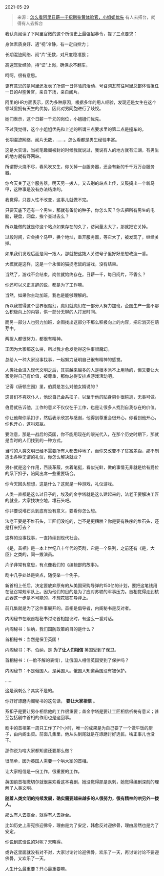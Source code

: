 2021-05-29

> 来源：[怎么看阿里日薪一千招聘鉴黄体验官，小姐姐优先](http://mp.weixin.qq.com/s?__biz=MzU3NDc5Nzc0NQ==&mid=2247503624&idx=1&sn=e14b66e7978748054324e235de71cd75&chksm=fd2e6dd6ca59e4c00c5d180423a02d313d9bc58d66bfa9b5b173d5543cef3b67fc332262faa7&scene=27#wechat_redirect)
> 有人去搭台，就得有人去拆台

我认真阅读了下阿里官微的这个所谓史上最强招募令，提了三点要求：  

  

身体素质良好、遇“视”冷静，有一定自控力；

长期混迹网络、阅“片”无数，对尺度稳准狠；

高速驾驶经验，持“证”上岗，确保永不翻车。

  

呵呵，很有意思。  

  

更有意思的是阿里还发表了所谓一日体验的活动，号召网友前往阿里总部体验担任一日的AI鉴黄官，亲自下场，亲自阅片。

  

阿里的HR方面表示，因为多种原因，根据多年的用人经验，发现还是女生在这个领域里拥有天生的优势，因此对男同胞进行了歧视。  

  

她们表示，这个日薪一千元的岗位，小姐姐们优先。

  

不过我觉得，这个小姐姐优先和上述的所谓三点要求里的第二点是撞车的。  

  

长期混迹网络，阅片无数，......，怎么看都是男生经验丰富。  

  

这是大实话，当初笔趣阁被封的时候我就说过，我说有人的地方就有江湖，有男生的地方就有野网站。

  

所谓野火烧不尽，春风吹又生，你关掉一台服务器，还会有新的千千万万台服务器。  

  

你今天关了这个服务器，明天另一拨人，又去别的站点上传，又鼓捣出一个新马甲，这种事是没有办法结束的。

  

我觉得，只要人性不改变，这事儿就做不完。

  

只要天底下还有一个男生，那就有备份的种子，你怎么灭？你去把所有男生的电脑，硬盘，网盘，挨个查过去么？

  

所以能做的就是你这个站点如果存在的久了，访问量太大了，那就把它关掉。

  

过段时间，它会换个马甲，换个地址，重开服务器，等它大了，被发现了，继续关掉。

  

如果我们发现后面是同一拨人，那就把这拨人关进号子里好好思想改造一番。

  

大概就是这样，这是一个永恒的猫捉老鼠的游戏，没有结束。

  

当然了，游戏不会结束，岗位就始终存在。日薪一千，每日阅片，不香么？

  

你还可以义正言辞的说，都是为了工作嘛。  

  

当然，如果你主动加班，我也是能够理解的。

  

所以我觉得这个世界很魔幻，魔幻就魔幻在一部分人努力加班，企图生产一些不那么积极向上的内容，供一部分无聊的人打发时间。

  

而另一部分人也努力加班，企图找出这部分不那么积极向上的内容，把它消灭在萌芽中。

  

两拨人都很努力，都很有精神。

  

正因为大家都这么拼，所以我才愈发觉得这件事很魔幻。  

  

总给人一种大家没事找事，一起努力证明自己很有精神的感觉。

  

人类社会进入现代文明之后，其实越来越多的人是根本派不上用场的，但又要让大家觉得自己有价值，被尊重，那你总得安排点游戏活动吧。

  

记得《唐顿庄园》里，伯爵是怎么对他女婿说的？

  

这哥们不喜欢仆人，他说自己会系扣子，以至于他的贴身男仆很尴尬，无事可做。

  

伯爵就告诉他，工作的意义不仅仅在于工作，也是让很多人找到自我存在的价值。

  

你让他帮你系扣子，然后表示欣赏与感谢，他得到尊重会很开心，你看到他开心，你也开心，这叫双赢。

  

要注意，那是一战后的英国，你不能用现在的眼光代入，在那个历史时期下，那就是当时的人们找到的一种方式。

  

当时的人类文明已经不需要所有人都去种地了，而你又改变不了贫富差距，那不制造出各种无谓的礼仪，你怎么解决就业？

  

男仆就是这个作用，西装革履，衣着笔挺，看似光鲜，做的事情无非就是给有爵位的系下扣子，陪同出席一些重要场合。

  

你今天回头想想，这是什么？这就是一种游戏，礼仪游戏。

  

人类一直都是这么过日子的，埃及的金字塔就是这么建起来的，法老王要解决工匠的就业，大家找块空地，堆石头吧。

  

你非要说堆石头到底有没有意义，要看你怎么想。

  

法老王要是不堆石头，工匠们没吃的，岂不是更糟糕？你是要有秩序的堆石头，还是打来打去？

  

这样的没事找事，一直持续到现代社会。

  

《是，首相》是一本上世纪八十年代的英剧，它是一个系列，之前还有《是，大臣》之类的，同一拨演员。

  

片子非常有意思，有点像我们的《编辑部的故事》。

  

剧中几乎处处是笑点，随便举一个例子。

  

新首相上任后，决定要放弃原有的从美国采购导弹的150亿的计划，要把这笔钱用在征召常规军队上。因为他们的目的是为了应对苏联的军事压力。首相觉得走到核武器这一步是不可能的，不想花钱在导弹上。

  

前几集就是为了这件事展开的。首相是倡导者，内阁秘书是反对者。

  

内阁秘书在跟首相秘书讨论首相提议时，有这么一番对话。

  

内阁秘书：伯纳，我们国防政策的目的是什么？  

首相秘书：当然是保卫英国！

内阁秘书：不，伯纳，是 **为了让人们相信** 英国受到了保卫。

首相秘书：（一脸不解的表情），让俄国人相信英国受到了保护吗？

内阁秘书：不是俄国人，是英国人。俄国人知道英国没有被保护。

......

  

这是讽刺么？其实不是的。

  

你好好琢磨内阁秘书的这句话， **要让大家相信** 。

  

系扣子是要让男仆相信他的工作很重要；盖金字塔是要让工匠相信祈祷有意义；甚至包括剧中首相的作用也是这回事。  

  

剧中的首相第一周只工作了7个小时，唯一的成果是为自己要了一个做午饭的厨子，由内阁出资。前面几集里，他从头到尾就是在琢磨讨好选民，啥正事儿也没干。

  

那你说为啥大家都知道还要那么做？

  

很简单，因为英国人需要一个哄大家的首相。

  

让大家相信是一份工作，很重要的工作。  

  

英国前首相撒切尔就很喜欢看这本喜剧，她没觉得那是讽刺，她觉得编剧深刻的理解了人类文明。  

  

 **随着人类文明的持续发展，确实需要越来越多的人很努力，很有精神的哄另外一拨人。**

  

那么有人去搭台，就得有人去拆台。

  

比如历史上唐宪宗迎佛骨，理由是为了安定，韩愈反对迎佛骨，理由居然也是为了安定。

  

你说到底谁说的对呢？天晓得。  

  

或许这里面就没有对不对，大家讨论讨论迎佛骨，欢乐了一天，再讨论讨论不要迎佛骨，又欢乐了一天。  

  

人生什么最重要？开心最重要嘛。

